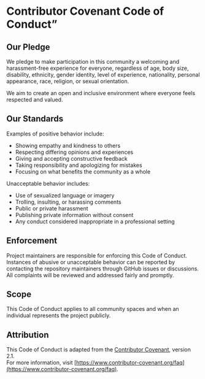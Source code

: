 # Contributor Covenant Code of Conduct”

## Our Pledge
We pledge to make participation in this community a welcoming and harassment-free experience for everyone, regardless of age, body size, disability, ethnicity, gender identity, level of experience, nationality, personal appearance, race, religion, or sexual orientation.

We aim to create an open and inclusive environment where everyone feels respected and valued.

## Our Standards
Examples of positive behavior include:
- Showing empathy and kindness to others  
- Respecting differing opinions and experiences  
- Giving and accepting constructive feedback  
- Taking responsibility and apologizing for mistakes  
- Focusing on what benefits the community as a whole  

Unacceptable behavior includes:
- Use of sexualized language or imagery  
- Trolling, insulting, or harassing comments  
- Public or private harassment  
- Publishing private information without consent  
- Any conduct considered inappropriate in a professional setting  

## Enforcement
Project maintainers are responsible for enforcing this Code of Conduct.  
Instances of abusive or unacceptable behavior can be reported by contacting the repository maintainers through GitHub issues or discussions.  
All complaints will be reviewed and addressed fairly and promptly.

## Scope
This Code of Conduct applies to all community spaces and when an individual represents the project publicly.

## Attribution
This Code of Conduct is adapted from the [Contributor Covenant](https://www.contributor-covenant.org), version 2.1.  
For more information, visit [https://www.contributor-covenant.org/faq](https://www.contributor-covenant.org/faq).
